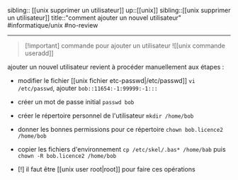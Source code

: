 sibling:: [[unix supprimer un utilisateur]]
up::[[unix]]
sibling::[[unix supprimer un utilisateur]]
title::"comment ajouter un nouvel utilisateur"
#informatique/unix #no-review 

----

> [!important] commande pour ajouter un utilisateur
> ![[unix commande useradd]]

ajouter un nouvel utilisateur revient à procéder manuellement aux étapes :
 - modifier le fichier [[unix fichier etc-passwd|/etc/passwd]] `vi /etc/passwd`, ajouter `bob::11654:-1:99999:-1:::`
 - créer un mot de passe initial `passwd bob` 
 - créer le répertoire personnel de l'utilisateur `mkdir /home/bob`
 - donner les bonnes permissions pour ce répertoire `chown bob.licence2 /home/bob`
 - copier les fichiers d'environnement `cp /etc/skel/.bas* /home/bab` puis `chown -R bob.licence2 /home/bob`

 - [!] il faut être [[unix user root|root]] pour faire ces opérations

